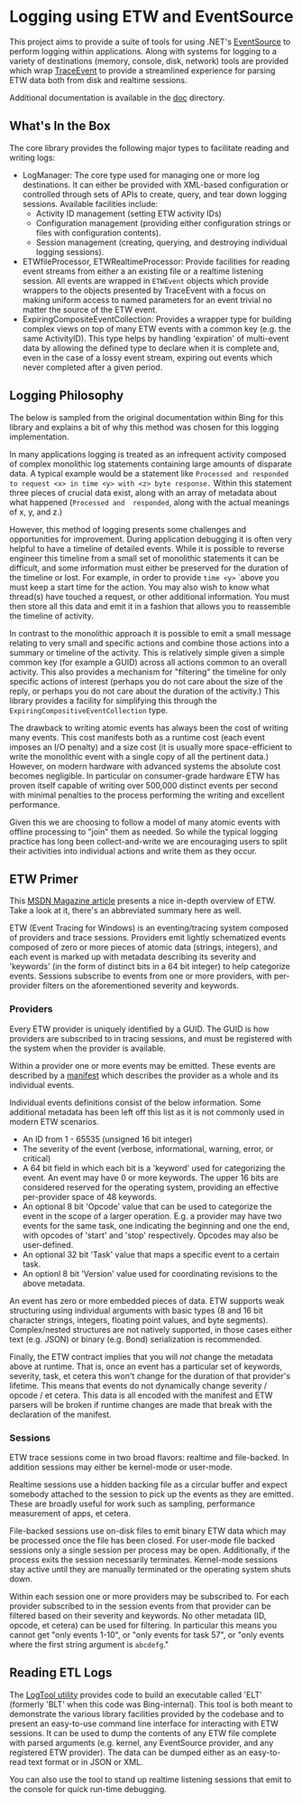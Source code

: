 # Logging using ETW and EventSource

This project aims to provide a suite of tools for using .NET's [EventSource](https://msdn.microsoft.com/en-us/library/system.diagnostics.tracing.eventsource%28v=vs.110%29.aspx?f=255&MSPPError=-2147217396)
to perform logging within applications. Along with systems for logging to a variety of destinations (memory,
console, disk, network) tools are provided which wrap [TraceEvent](http://blogs.msdn.com/b/dotnet/archive/2013/08/15/announcing-traceevent-monitoring-and-diagnostics-for-the-cloud.aspx)
to provide a streamlined experience for parsing ETW data both from disk and realtime sessions.

Additional documentation is available in the [doc](tree/master/doc) directory.

## What's In the Box

The core library provides the following major types to facilitate reading and writing logs:
* LogManager: The core type used for managing one or more log destinations. It can either be provided with
  XML-based configuration or controlled through sets of APIs to create, query, and tear down logging
  sessions. Available facilities include:
  * Activity ID management (setting ETW activity IDs)
  * Configuration management (providing either configuration strings or files with configuration contents).
  * Session management (creating, querying, and destroying individual logging sessions).
* ETWfileProcessor, ETWRealtimeProcessor: Provide facilities for reading event streams from either a
  an existing file or a realtime listening session. All events are wrapped in `ETWEvent` objects which
  provide wrappers to the objects presented by TraceEvent with a focus on making uniform access to named
  parameters for an event trivial no matter the source of the ETW event.
* ExpiringCompositeEventCollection: Provides a wrapper type for building complex views on top of many ETW
  events with a common key (e.g. the same ActivityID). This type helps by handling 'expiration' of multi-event
  data by allowing the defined type to declare when it is complete and, even in the case of a lossy event
  stream, expiring out events which never completed after a given period.

## Logging Philosophy

The below is sampled from the original documentation within Bing for this library and explains a bit of why
this method was chosen for this logging implementation.

In many applications logging is treated as an infrequent activity composed of complex monolithic log
statements containing large amounts of disparate data. A typical example would be a statement like
`Processed and responded to request <x> in time <y> with <z> byte response.` Within this statement
three pieces of crucial data exist, along with an array of metadata about what happened (`Processed and 
responded`, along with the actual meanings of x, y, and z.)

However, this method of logging presents some challenges and opportunities for improvement. During
application debugging it is often very helpful to have a timeline of detailed events. While it is possible to
reverse engineer this timeline from a small set of monolithic statements it can be difficult, and some
information must either be preserved for the duration of the timeline or lost. For example, in order to
provide `time <y>` `above you must keep a start time for the action. You may also wish to know what
thread(s) have touched a request, or other additional information. You must then store all this data and
emit it in a fashion that allows you to reassemble the timeline of activity.

In contrast to the monolithic approach it is possible to emit a small message relating to very small and
specific actions and combine those actions into a summary or timeline of the activity. This is relatively
simple given a simple common key (for example a GUID) across all actions common to an overall activity.
This also provides a mechanism for "filtering" the timeline for only specific actions of interest (perhaps
you do not care about the size of the reply, or perhaps you do not care about the duration of the activity.)
This library provides a facility for simplifying this through the `ExpiringCompositiveEventCollection` type.

The drawback to writing atomic events has always been the cost of writing many events. This cost manifests
both as a runtime cost (each event imposes an I/O penalty) and a size cost (it is usually more
space-efficient to write the monolithic event with a single copy of all the pertinent data.) However, on
modern hardware with advanced systems the absolute cost becomes negligible. In particular on consumer-grade
hardware ETW has proven itself capable of writing over 500,000 distinct events per second with minimal
penalties to the process performing the writing and excellent performance.

Given this we are choosing to follow a model of many atomic events with offline processing to "join" them
as needed. So while the typical logging practice has long been collect-and-write we are encouraging users
to split their activities into individual actions and write them as they occur.

## ETW Primer

This [MSDN Magazine article](http://msdn.microsoft.com/en-us/magazine/cc163437.aspx) presents a nice
in-depth overview of ETW. Take a look at it, there's an abbreviated summary here as well.

ETW (Event Tracing for Windows) is an eventing/tracing system composed of providers and trace sessions.
Providers emit lightly schematized events composed of zero or more pieces of atomic data (strings, integers),
and each event is marked up with metadata describing its severity and 'keywords' (in the form of distinct
bits in a 64 bit integer) to help categorize events. Sessions subscribe to events from one or more providers,
with per-provider filters on the aforementioned severity and keywords.

### Providers

Every ETW provider is uniquely identified by a GUID. The GUID is how providers are subscribed to in tracing
sessions, and must be registered with the system when the provider is available.

Within a provider one or more events may be emitted. These events are described by a
[manifest](http://msdn.microsoft.com/en-us/library/windows/desktop/dd996930%28=vs.85%29.aspx) which describes
the provider as a whole and its individual events.

Individual events definitions consist of the below information. Some additional metadata has been left off
this list as it is not commonly used in modern ETW scenarios.

* An ID from 1 - 65535 (unsigned 16 bit integer)
* The severity of the event (verbose, informational, warning, error, or critical)
* A 64 bit field in which each bit is a 'keyword' used for categorizing the event. An event may have 0 or
  more keywords. The upper 16 bits are considered reserved for the operating system, providing an effective
  per-provider space of 48 keywords.
* An optional 8 bit 'Opcode' value that can be used to categorize the event in the scope of a larger
  operation. E.g. a provider may have two events for the same task, one indicating the beginning and one
  the end, with opcodes of 'start' and 'stop' respectively. Opcodes may also be user-defined.
* An optional 32 bit 'Task' value that maps a specific event to a certain task.
* An optionl 8 bit 'Version' value used for coordinating revisions to the above metadata.

An event has zero or more embedded pieces of data. ETW supports weak structuring using individual arguments
with basic types (8 and 16 bit character strings, integers, floating point values, and byte segments).
Complex/nested structures are not natively supported, in those cases either text (e.g. JSON) or binary
(e.g. Bond) serialization is recommended.

Finally, the ETW contract implies that you will *not* change the metadata above at runtime. That is, once
an event has a particular set of keywords, severity, task, et cetera this won't change for the duration of
that provider's lifetime. This means that events do not dynamically change severity / opcode / et cetera.
This data is all encoded with the manifest and ETW parsers will be broken if runtime changes are made that
break with the declaration of the manifest.

### Sessions

ETW trace sessions come in two broad flavors: realtime and file-backed. In addition sessions may either be
kernel-mode or user-mode.

Realtime sessions use a hidden backing file as a circular buffer and expect somebody attached to the session
to pick up the events as they are emitted. These are broadly useful for work such as sampling, performance
measurement of apps, et cetera.

File-backed sessions use on-disk files to emit binary ETW data which may be processed once the file has been
closed. For user-mode file backed sessions only a single session per process may be open. Additionally, if
the process exits the session necessarily terminates. Kernel-mode sessions stay active until they are
manually terminated or the operating system shuts down.

Within each session one or more providers may be subscribed to. For each provider subscribed to in the
session events from that provider can be filtered based on their severity and keywords. No other metadata
(ID, opcode, et cetera) can be used for filtering. In particular this means you cannot get
"only events 1-10", or "only events for task 57", or "only events where the first string argument is
`abcdefg`."

## Reading ETL Logs

The [LogTool utility](tree/master/utils/LogTool) provides code to build an executable called 'ELT' (formerly
'BLT' when this code was Bing-internal). This tool is both meant to demonstrate the various library
facilities provided by the codebase and to present an easy-to-use command line interface for interacting
with ETW sessions. It can be used to dump the contents of any ETW file complete with parsed arguments (e.g.
kernel, any EventSource provider, and any registered ETW provider). The data can be dumped either as an
easy-to-read text format or in JSON or XML.

You can also use the tool to stand up realtime listening sessions that emit to the console for quick
run-time debugging.

